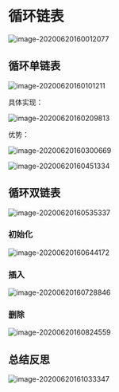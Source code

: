 # 循环链表

![image-20200620160012077](https://cdn.jsdelivr.net/gh/KimYangOfCat/MyPicStorage/2021-CSPostgraduate-408/20200810005122.jpg)

## 循环单链表

![image-20200620160101211](https://cdn.jsdelivr.net/gh/KimYangOfCat/MyPicStorage/2021-CSPostgraduate-408/20200810005123.jpg)

具体实现：

![image-20200620160209813](https://cdn.jsdelivr.net/gh/KimYangOfCat/MyPicStorage/2021-CSPostgraduate-408/20200810005124.jpg)

优势：

![image-20200620160300669](https://cdn.jsdelivr.net/gh/KimYangOfCat/MyPicStorage/2021-CSPostgraduate-408/20200810005125.jpg)

![image-20200620160451334](https://cdn.jsdelivr.net/gh/KimYangOfCat/MyPicStorage/2021-CSPostgraduate-408/20200810005126.jpg)

## 循环双链表

![image-20200620160535337](https://cdn.jsdelivr.net/gh/KimYangOfCat/MyPicStorage/2021-CSPostgraduate-408/20200810005127.jpg)

### 初始化

![image-20200620160644172](https://cdn.jsdelivr.net/gh/KimYangOfCat/MyPicStorage/2021-CSPostgraduate-408/20200810005128.jpg)

### 插入

![image-20200620160728846](https://cdn.jsdelivr.net/gh/KimYangOfCat/MyPicStorage/2021-CSPostgraduate-408/20200810005751.jpg)

### 删除

![image-20200620160824559](https://cdn.jsdelivr.net/gh/KimYangOfCat/MyPicStorage/2021-CSPostgraduate-408/20200810005758.jpg)

## 总结反思

![image-20200620161033347](https://cdn.jsdelivr.net/gh/KimYangOfCat/MyPicStorage/2021-CSPostgraduate-408/20200810005803.jpg)

